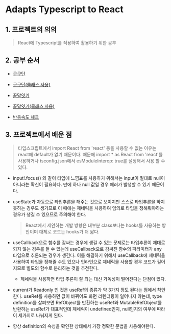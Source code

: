 # Adapts Typescript to React

## 1. 프로젝트의 의의
> React에 Typescript를 적용하여 활용하기 위한 공부

## 2. 공부 순서

- [구구단](https://github.com/Mark-Yoo/TIL-react-typescript/blob/master/GuguDan.tsx)

- [구구단(클래스 사용)](https://github.com/Mark-Yoo/TIL-react-typescript/blob/master/GuguDanClass.tsx)

- [끝말잇기](https://github.com/Mark-Yoo/TIL-react-typescript/blob/master/WordRelay.tsx)

- [끝말잇기(클래스 사용)](https://github.com/Mark-Yoo/TIL-react-typescript/blob/master/WordRelayClass.tsx)

- [반응속도 체크](https://github.com/Mark-Yoo/TIL-react-typescript/blob/master/RespondCheck.tsx)

  

## 3. 프로젝트에서 배운 점
> 타입스크립트에서 import React from 'react' 등을 사용할 수 없는 이유는 react에 default가 없기 때문이다. 때문에 import * as React from 'react'를 사용하거나 tsconfig.json에서 esModuleInterop: true를 설정해서 사용 할 수 있다.

- input!.focus() 와 같이 타입에 느낌표를 사용하기 위해서는 input이 절대로 null이 아니라는 확신이 필요하다. 만에 하나 null 값일 경우 에러가 발생할 수 있기 때문이다.

- useState가 자동으로 타입추론을 해주는 것으로 보이지만 스스로 타입추론을 하지 못하는 경우도 생기므로 이 때에는 제네릭을 사용하여 임의로 타입을 정해줘야하는 경우가 생길 수 있으므로 주의해야 한다.

  > React에서 제안하는 개발 방향은 대부분 class보다는 hooks를 사용하는 방안이며 대체로 코드는 hooks가 더 짧다.

- useCallback으로 함수를 감싸는 경우에 생길 수 있는 문제로는 타입추론이 제대로 되지 않는 경우를 들 수 있는데 useCallback으로 감싸진 함수의 파라미터가 any 타입으로 추론되는 경우가 생긴다. 이를 해결하기 위해서 useCallback에 제네릭을 사용하여 타입을 정해줄 수도 있으나 인라인으로 제네릭을 사용할 경우 코드가 길어지므로 별도의 함수로 분리하는 것을 추천한다.
  - 제네릭을 사용하면 타입 추론이 잘 되는 대신 가독성이 떨어진다는 단점이 있다.

- current가 Readonly 인 것은 useRef의 종류가 약 3가지 정도 된다는 점에서 착안한다. useRef를 사용하면 값이 바뀌어도 화면 리렌더링이 일어나지 않는데, type definition를 살펴보면 RefObject를 반환하는 useRef와 MutableRefObject를 반환하는 useRef가 대표적인데 제네릭이 undefined인지, null인지의 여부에 따라 이 세가지로 나눠지게 된다.

- 항상 definition의 속성을 확인한 상태에서 가장 정확한 문법을 사용해야한다.